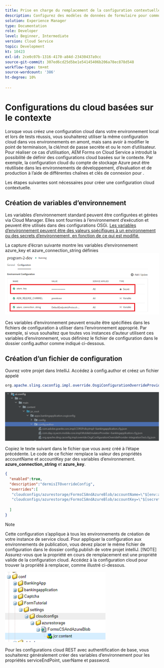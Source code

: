 ```yaml
---
title: Prise en charge du remplacement de la configuration contextuelle pour le modèle de données de formulaire
description: Configurez des modèles de données de formulaire pour communiquer avec différents points de terminaison en fonction des environnements.
solution: Experience Manager
type: Documentation
role: Developer
level: Beginner, Intermediate
version: Cloud Service
topic: Development
kt: 10423
exl-id: 2ce0c07b-1316-4170-a84d-23430437a9cc
source-git-commit: 307ed6cd25d5be1e54145406b206a78ec878d548
workflow-type: tm+mt
source-wordcount: '386'
ht-degree: 10%

---
```


# Configurations du cloud basées sur le contexte

Lorsque vous créez une configuration cloud dans votre environnement local et lors de tests réussis, vous souhaiterez utiliser la même configuration cloud dans vos environnements en amont, mais sans avoir à modifier le point de terminaison, la clé/mot de passe secrète et ou le nom d’utilisateur. Pour réaliser ce cas d’utilisation, AEM Forms on Cloud Service a introduit la possibilité de définir des configurations cloud basées sur le contexte.
Par exemple, la configuration cloud du compte de stockage Azure peut être réutilisée dans les environnements de développement, d’évaluation et de production à l’aide de différentes chaînes et clés de connexion pour .

Les étapes suivantes sont nécessaires pour créer une configuration cloud contextuelle.

## Création de variables d’environnement

Les variables d’environnement standard peuvent être configurées et gérées via Cloud Manager. Elles sont fournies à l’environnement d’exécution et peuvent être utilisés dans des configurations OSGi. [Les variables d’environnement peuvent être des valeurs spécifiques à un environnement ou des secrets d’environnement, en fonction de ce qui est modifié.](https://experienceleague.adobe.com/docs/experience-manager-cloud-service/content/implementing/using-cloud-manager/environment-variables.html?lang=en)



La capture d’écran suivante montre les variables d’environnement azure_key et azure_connection_string définies
![environment_variables](assets/environment-variables.png)

Ces variables d’environnement peuvent ensuite être spécifiées dans les fichiers de configuration à utiliser dans l’environnement approprié. Par exemple, si vous souhaitez que toutes vos instances d’auteur utilisent ces variables d’environnement, vous définirez le fichier de configuration dans le dossier config.author comme indiqué ci-dessous.

## Création d’un fichier de configuration

Ouvrez votre projet dans IntelliJ. Accédez à config.author et créez un fichier appelé

```java
org.apache.sling.caconfig.impl.override.OsgiConfigurationOverrideProvider-integrationTest.cfg.json
```

![config.author](assets/config-author.png)

Copiez le texte suivant dans le fichier que vous avez créé à l’étape précédente. Le code de ce fichier remplace la valeur des propriétés accountName et accountKey par des variables d’environnement. **azure_connection_string** et **azure_key**.

```json
{
  "enabled":true,
  "description":"dermisITOverrideConfig",
  "overrides":[
   "cloudconfigs/azurestorage/FormsCSAndAzureBlob/accountName=\"$[env:azure_connection_string]\"",
   "cloudconfigs/azurestorage/FormsCSAndAzureBlob/accountKey=\"$[secret:azure_key]\""

  ]
}
```

>[!NOTE]
>
>Cette configuration s’applique à tous les environnements de création de votre instance de service cloud. Pour appliquer la configuration aux environnements de publication, vous devez placer le même fichier de configuration dans le dossier config.publish de votre projet intelliJ.
>[!NOTE]
> Assurez-vous que la propriété en cours de remplacement est une propriété valide de la configuration cloud. Accédez à la configuration cloud pour trouver la propriété à remplacer, comme illustré ci-dessous.

![cloud-config-property](assets/cloud-config-properties.png)

Pour les configurations cloud REST avec authentification de base, vous souhaiterez généralement créer des variables d’environnement pour les propriétés serviceEndPoint, userName et password.
